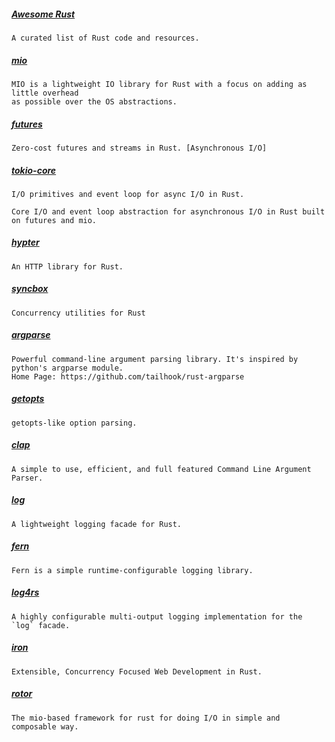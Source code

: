 
##### [Awesome Rust](https://github.com/kud1ing/awesome-rust)
    A curated list of Rust code and resources.

##### [mio](https://github.com/carllerche/mio)
    MIO is a lightweight IO library for Rust with a focus on adding as little overhead
    as possible over the OS abstractions.

##### [futures](https://github.com/alexcrichton/futures-rs)
    Zero-cost futures and streams in Rust. [Asynchronous I/O]

##### [tokio-core](https://github.com/tokio-rs/tokio-core)
    I/O primitives and event loop for async I/O in Rust.

    Core I/O and event loop abstraction for asynchronous I/O in Rust built on futures and mio.

##### [hypter](https://github.com/hyperium/hyper)
    An HTTP library for Rust.

##### [syncbox](https://github.com/carllerche/syncbox)
    Concurrency utilities for Rust

##### [argparse](https://crates.io/crates/argparse)
    Powerful command-line argument parsing library. It's inspired by python's argparse module.
    Home Page: https://github.com/tailhook/rust-argparse

##### [getopts](https://crates.io/crates/getopts)
    getopts-like option parsing.

##### [clap](https://crates.io/crates/clap)
    A simple to use, efficient, and full featured Command Line Argument Parser.

##### [log](https://crates.io/crates/log)
    A lightweight logging facade for Rust.

##### [fern](https://crates.io/crates/fern)
    Fern is a simple runtime-configurable logging library.

##### [log4rs](https://crates.io/crates/log4rs)
    A highly configurable multi-output logging implementation for the `log` facade.

##### [iron](https://crates.io/crates/iron)
    Extensible, Concurrency Focused Web Development in Rust.

##### [rotor](https://github.com/tailhook/rotor)
    The mio-based framework for rust for doing I/O in simple and composable way.
